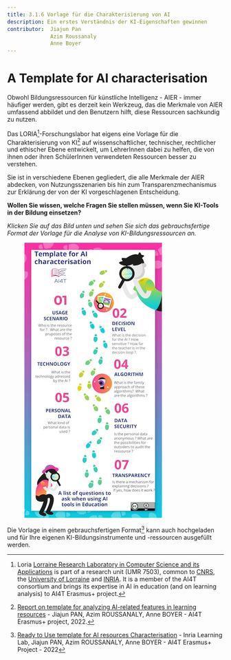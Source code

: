 ```yaml
---
title: 3.1.6 Vorlage für die Charakterisierung von AI
description: Ein erstes Verständnis der KI-Eigenschaften gewinnen
contributor:  Jiajun Pan
              Azim Roussanaly
              Anne Boyer
---
```


# A Template for AI characterisation

Obwohl Bildungsressourcen für künstliche Intelligenz - AIER - immer häufiger werden, gibt es derzeit kein Werkzeug, das die Merkmale von AIER umfassend abbildet und den Benutzern hilft, diese Ressourcen sachkundig zu nutzen.

Das LORIA[^1]-Forschungslabor hat eigens eine Vorlage für die Charakterisierung von KI[^2] auf wissenschaftlicher, technischer, rechtlicher und ethischer Ebene entwickelt, um LehrerInnen dabei zu helfen, die von ihnen oder ihren SchülerInnen verwendeten Ressourcen besser zu verstehen.

Sie ist in verschiedene Ebenen gegliedert, die alle Merkmale der AIER abdecken, von Nutzungsszenarien bis hin zum Transparenzmechanismus zur Erklärung der von der KI vorgeschlagenen Entscheidung.

**Wollen Sie wissen, welche Fragen Sie stellen müssen, wenn Sie KI-Tools in der Bildung einsetzen?**

_Klicken Sie auf das Bild unten und sehen Sie sich das gebrauchsfertige Format der Vorlage für die Analyse von KI-Bildungsressourcen an._

<a href="./AI4T-Template_Ready_to_use.pdf" target="_blank"><figure>
  <img src="Images/AI4T-Template-Detective-visual.jpg" alt="A Ready to Use template for AI resources Characterisation"/>
</figure></a>

Die Vorlage in einem gebrauchsfertigen Format[^3] kann auch hochgeladen und für Ihre eigenen KI-Bildungsinstrumente und -ressourcen ausgefüllt werden.

[^1]: Loria [Lorraine Research Laboratory in Computer Science and its Applications](https://www.loria.fr/en/) is part of a research unit (UMR 7503), common to [CNRS](https://www.cnrs.fr/en), the [University of Lorraine](https://welcome.univ-lorraine.fr/en/) and [INRIA](http://www.inria.fr/en/). It is a member of the AI4T consortium and brings its expertise in AI in education (and on learning analysis) to AI4T Erasmus+ project.

[^2]: [Report on template for analyzing AI-related features in learning resources](./REPORT_ON_THE_TEMPLATE_1.0.pdf) - Jiajun PAN, Azim ROUSSANALY, Anne BOYER - AI4T Erasmus+ project, 2022.

[^3]: [Ready to Use template for AI resources Characterisation](./AI4T-Template_Ready_to_use.pdf) - Inria Learning Lab, Jiajun PAN, Azim ROUSSANALY, Anne BOYER - AI4T Erasmus+ Project - 2022
